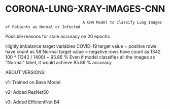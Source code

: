 # CORONA-LUNG-XRAY-IMAGES-CNN
                                      A CNN Model to Classify Lung Images of Patients as Normal or Infected
                                  
Possible reasons for stale accuracy on 20 epochs

Highly imbalance target variables
COVID-19 target value = positive rows have count as 58
Normal target value = negative rows have count as 1342
100 * (1342 / 1400) ~ 95.86 %
Even if model classifies all the images as "Normal" label, it would achieve 95.86 % accuracy       

ABOUT VERSIONS:

v1:
Trained on Base Model

v2:
Added ResNet50

v3:
Added EfficientNet B4

